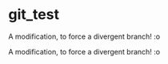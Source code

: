 # git_test

A modification, to force a divergent branch! :o

A modification, to force a divergent branch! :o
